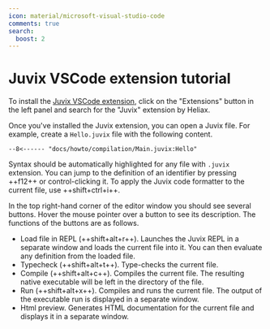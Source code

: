 ```yaml
---
icon: material/microsoft-visual-studio-code
comments: true
search:
  boost: 2
---
```


# Juvix VSCode extension tutorial

To install the [Juvix VSCode extension][vscode-marketplace], click on the "Extensions" button
in the left panel and search for the "Juvix" extension by Heliax.

Once you've installed the Juvix extension, you can open a Juvix file.
For example, create a `Hello.juvix` file with the following content.

```juvix
--8<------ "docs/howto/compilation/Main.juvix:Hello"
```

Syntax should be automatically highlighted for any file with `.juvix`
extension. You can jump to the definition of an identifier by pressing
++f12++ or control-clicking it. To apply the Juvix code formatter to the
current file, use ++shift+ctrl+i++.

In the top right-hand corner of the editor window you should see several
buttons. Hover the mouse pointer over a button to see its description.
The functions of the buttons are as follows.

- Load file in REPL (++shift+alt+r++). Launches the Juvix REPL in a
  separate window and loads the current file into it. You can then
  evaluate any definition from the loaded file.
- Typecheck (++shift+alt+t++). Type-checks the current file.
- Compile (++shift+alt+c++). Compiles the current file. The resulting
  native executable will be left in the directory of the file.
- Run (++shift+alt+x++). Compiles and runs the current file. The output of
  the executable run is displayed in a separate window.
- Html preview. Generates HTML documentation for the current file and
  displays it in a separate window.

[vscode-marketplace]: https://marketplace.visualstudio.com/items?itemName=heliax.juvix-mode
